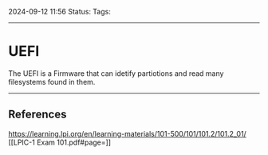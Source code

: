 2024-09-12 11:56
Status:
Tags:
___
# UEFI

The UEFI is a Firmware that can idetify partiotions and read many filesystems found in them.

___
## References
https://learning.lpi.org/en/learning-materials/101-500/101/101.2/101.2_01/
[[LPIC-1 Exam 101.pdf#page=]]